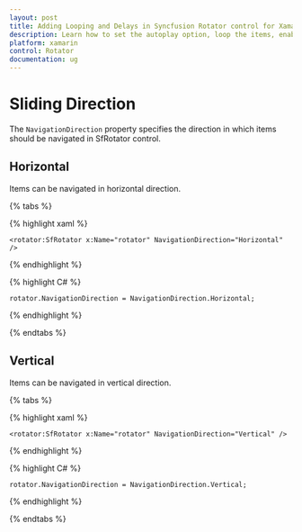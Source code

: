 ```yaml
---
layout: post
title: Adding Looping and Delays in Syncfusion Rotator control for Xamarin.Forms 
description: Learn how to set the autoplay option, loop the items, enable Text Area  and choose the navigation direction in Rotator control for Xamarin.Forms
platform: xamarin 
control: Rotator
documentation: ug
---
```


# Sliding Direction

The `NavigationDirection` property specifies the direction in which items should be navigated in SfRotator control.

## Horizontal

Items can be navigated in horizontal direction.

{% tabs %}

{% highlight xaml %}

	<rotator:SfRotator x:Name="rotator" NavigationDirection="Horizontal" />
	
{% endhighlight %}

{% highlight C# %}

	rotator.NavigationDirection = NavigationDirection.Horizontal;

{% endhighlight %}

{% endtabs %}

## Vertical

Items can be navigated in vertical direction.

{% tabs %}

{% highlight xaml %}

	<rotator:SfRotator x:Name="rotator" NavigationDirection="Vertical" />
	
{% endhighlight %}

{% highlight C# %}

	rotator.NavigationDirection = NavigationDirection.Vertical;

{% endhighlight %}

{% endtabs %}